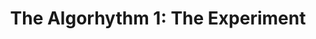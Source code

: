 ---
layout: manual-playlist
title: "The Algorhythm 1: The Experiment"
startDate: 2020
endDate: 2023
songs: [
    https://github.com/cymatic-productions/mixcraft.hookdrop/raw/master/hookdrop.mp3,
    https://github.com/cymatic-productions/mixcraft.iTriumph/raw/master/iTriumph.vocals.mp3,
]
---